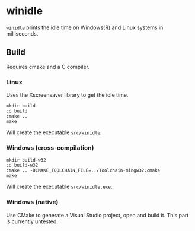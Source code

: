 # winidle
`winidle` prints the idle time on Windows(R) and Linux systems in milliseconds.

## Build

Requires cmake and a C compiler.

### Linux

Uses the Xscreensaver library to get the idle time.
```
mkdir build
cd build
cmake ..
make
```

Will create the executable `src/winidle`.

### Windows (cross-compilation)
```
mkdir build-w32
cd build-w32
cmake .. -DCMAKE_TOOLCHAIN_FILE=../Toolchain-mingw32.cmake
make
```

Will create the executable `src/winidle.exe`.

### Windows (native)

Use CMake to generate a Visual Studio project, open and build it. This part is currently untested.